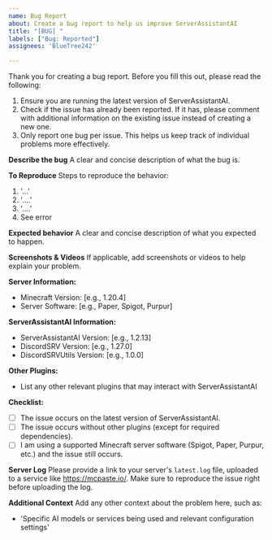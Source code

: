 ```yaml
---
name: Bug Report
about: Create a bug report to help us improve ServerAssistantAI
title: "[BUG] "
labels: ["Bug: Reported"]
assignees: 'BlueTree242'

---
```

Thank you for creating a bug report. Before you fill this out, please read the following:
1. Ensure you are running the latest version of ServerAssistantAI.
2. Check if the issue has already been reported. If it has, please comment with additional information on the existing issue instead of creating a new one.
3. Only report one bug per issue. This helps us keep track of individual problems more effectively.

**Describe the bug**
A clear and concise description of what the bug is.

**To Reproduce**
Steps to reproduce the behavior:
1. '...'
2. '....'
3. '....'
4. See error

**Expected behavior**
A clear and concise description of what you expected to happen.

**Screenshots & Videos**
If applicable, add screenshots or videos to help explain your problem.

**Server Information:**
- Minecraft Version: [e.g., 1.20.4]
- Server Software: [e.g., Paper, Spigot, Purpur]

**ServerAssistantAI Information:**
- ServerAssistantAI Version: [e.g., 1.2.13]
- DiscordSRV Version: [e.g., 1.27.0]
- DiscordSRVUtils Version: [e.g., 1.0.0]

**Other Plugins:**
- List any other relevant plugins that may interact with ServerAssistantAI

**Checklist:**
- [ ] The issue occurs on the latest version of ServerAssistantAI.
- [ ] The issue occurs without other plugins (except for required dependencies).
- [ ] I am using a supported Minecraft server software (Spigot, Paper, Purpur, etc.) and the issue still occurs.

**Server Log**
Please provide a link to your server's `latest.log` file, uploaded to a service like https://mcpaste.io/. Make sure to reproduce the issue right before uploading the log.

**Additional Context**
Add any other context about the problem here, such as:
- 'Specific AI models or services being used and relevant configuration settings'
